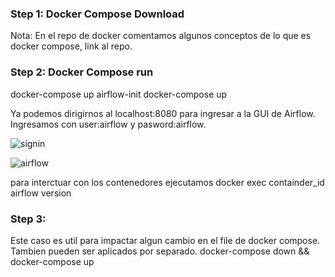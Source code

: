 ### Step 1: Docker Compose Download
Nota: En el repo de docker comentamos algunos conceptos de lo que es docker compose, link al repo.

### Step 2: Docker Compose run
docker-compose up airflow-init
docker-compose up

Ya podemos dirigirnos al localhost:8080 para ingresar a la GUI de Airflow. Ingresamos con user:airflow y pasword:airflow.

![signin](https://user-images.githubusercontent.com/42939877/176025001-26753aaf-1c69-4106-94ae-fd6aa652b86d.png)

![airflow](https://user-images.githubusercontent.com/42939877/176024503-48d003f0-0e05-4e6d-ab43-655af0a04c84.png)

para interctuar con los contenedores ejecutamos
docker exec containder_id airflow version

### Step 3:

Este caso es util para impactar algun cambio en el file de docker compose. Tambien pueden ser aplicados por separado. 
docker-compose down && docker-compose up
